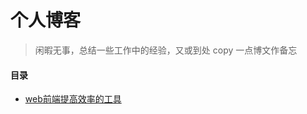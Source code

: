 # 个人博客
> 闲暇无事，总结一些工作中的经验，又或到处 copy 一点博文作备忘

#### 目录

* [web前端提高效率的工具](https://github.com/yitm/blog/blob/master/2016/01.md)
